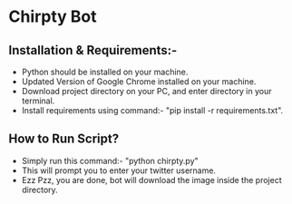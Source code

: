 # Chirpty Bot

## Installation & Requirements:-
* Python should be installed on your machine.
* Updated Version of Google Chrome installed on your machine.
* Download project directory on your PC, and enter directory in your terminal.
* Install requirements using command:- "pip install -r requirements.txt".

## How to Run Script?
* Simply run this command:- "python chirpty.py"
* This will prompt you to enter your twitter username.
* Ezz Pzz, you are done, bot will download the image inside the project directory.

